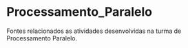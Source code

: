 # Processamento_Paralelo
Fontes relacionados as atividades desenvolvidas na turma de Processamento Paralelo.
